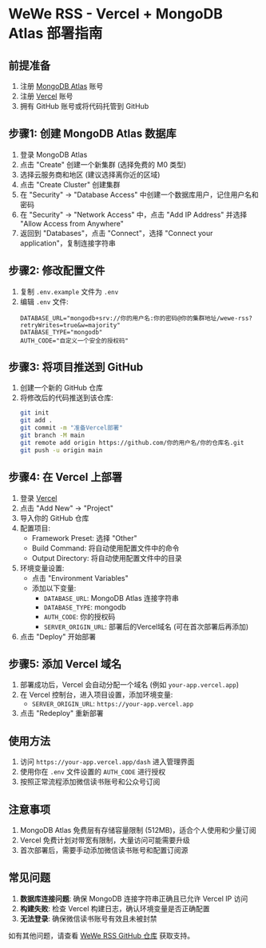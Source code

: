 # WeWe RSS - Vercel + MongoDB Atlas 部署指南

## 前提准备

1. 注册 [MongoDB Atlas](https://www.mongodb.com/cloud/atlas/register) 账号
2. 注册 [Vercel](https://vercel.com/signup) 账号
3. 拥有 GitHub 账号或将代码托管到 GitHub

## 步骤1: 创建 MongoDB Atlas 数据库

1. 登录 MongoDB Atlas
2. 点击 "Create" 创建一个新集群 (选择免费的 M0 类型)
3. 选择云服务商和地区 (建议选择离你近的区域)
4. 点击 "Create Cluster" 创建集群
5. 在 "Security" -> "Database Access" 中创建一个数据库用户，记住用户名和密码
6. 在 "Security" -> "Network Access" 中，点击 "Add IP Address" 并选择 "Allow Access from Anywhere"
7. 返回到 "Databases"，点击 "Connect"，选择 "Connect your application"，复制连接字符串

## 步骤2: 修改配置文件

1. 复制 `.env.example` 文件为 `.env`
2. 编辑 `.env` 文件:
   ```
   DATABASE_URL="mongodb+srv://你的用户名:你的密码@你的集群地址/wewe-rss?retryWrites=true&w=majority"
   DATABASE_TYPE="mongodb"
   AUTH_CODE="自定义一个安全的授权码"
   ```
   
## 步骤3: 将项目推送到 GitHub

1. 创建一个新的 GitHub 仓库
2. 将修改后的代码推送到该仓库:
   ```bash
   git init
   git add .
   git commit -m "准备Vercel部署"
   git branch -M main
   git remote add origin https://github.com/你的用户名/你的仓库名.git
   git push -u origin main
   ```

## 步骤4: 在 Vercel 上部署

1. 登录 [Vercel](https://vercel.com/)
2. 点击 "Add New" -> "Project"
3. 导入你的 GitHub 仓库
4. 配置项目:
   - Framework Preset: 选择 "Other"
   - Build Command: 将自动使用配置文件中的命令
   - Output Directory: 将自动使用配置文件中的目录
5. 环境变量设置:
   - 点击 "Environment Variables"
   - 添加以下变量:
     - `DATABASE_URL`: MongoDB Atlas 连接字符串
     - `DATABASE_TYPE`: mongodb
     - `AUTH_CODE`: 你的授权码
     - `SERVER_ORIGIN_URL`: 部署后的Vercel域名 (可在首次部署后再添加)
6. 点击 "Deploy" 开始部署

## 步骤5: 添加 Vercel 域名

1. 部署成功后，Vercel 会自动分配一个域名 (例如 `your-app.vercel.app`)
2. 在 Vercel 控制台，进入项目设置，添加环境变量:
   - `SERVER_ORIGIN_URL`: `https://your-app.vercel.app`
3. 点击 "Redeploy" 重新部署

## 使用方法

1. 访问 `https://your-app.vercel.app/dash` 进入管理界面
2. 使用你在 `.env` 文件设置的 `AUTH_CODE` 进行授权
3. 按照正常流程添加微信读书账号和公众号订阅

## 注意事项

1. MongoDB Atlas 免费层有存储容量限制 (512MB)，适合个人使用和少量订阅
2. Vercel 免费计划对带宽有限制，大量访问可能需要升级
3. 首次部署后，需要手动添加微信读书账号和配置订阅源

## 常见问题

1. **数据库连接问题**: 确保 MongoDB 连接字符串正确且已允许 Vercel IP 访问
2. **构建失败**: 检查 Vercel 构建日志，确认环境变量是否正确配置
3. **无法登录**: 确保微信读书账号有效且未被封禁

如有其他问题，请查看 [WeWe RSS GitHub 仓库](https://github.com/cooderl/wewe-rss) 获取支持。 